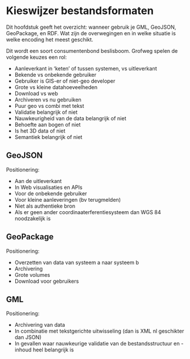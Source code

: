 # Kieswijzer bestandsformaten

Dit hoofdstuk geeft het overzicht: wanneer gebruik je GML, GeoJSON, GeoPackage, en RDF. Wat zijn de overwegingen en in welke situatie is welke encoding het meest geschikt. 

Dit wordt een soort consumentenbond beslisboom. Grofweg spelen de volgende keuzes een rol: 

-	Aanleverkant in ‘keten’ of tussen systemen, vs uitleverkant
-	Bekende vs onbekende gebruiker
-	Gebruiker is GIS-er of niet-geo developer
-	Grote vs kleine datahoeveelheden
-	Download vs web
-	Archiveren vs nu gebruiken
-	Puur geo vs combi met tekst 
-	Validatie belangrijk of niet
-	Nauwkeurigheid van de data belangrijk of niet
-	Behoefte aan bogen of niet
-	Is het 3D data of niet
-	Semantiek belangrijk of niet

## GeoJSON
Positionering: 
- Aan de uitleverkant
- In Web visualisaties en APIs
- Voor de onbekende gebruiker
- Voor kleine aanleveringen (bv terugmelden)
- Niet als authentieke bron
- Als er geen ander coordinaaterferentiesysteem dan WGS 84 noodzakelijk is

## GeoPackage
Positionering: 
- Overzetten van data van systeem a naar systeem b
- Archivering
- Grote volumes
- Download voor gebruikers

## GML
Positionering: 
- Archivering van data
- In combinatie met tekstgerichte uitwisseling (dan is XML nl geschikter dan JSON)
- In gevallen waar nauwkeurige validatie van de bestandsstructuur en -inhoud heel belangrijk is